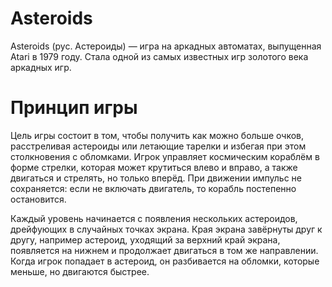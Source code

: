 # Asteroids
Asteroids (рус. Астероиды) — игра на аркадных автоматах, выпущенная Atari в 1979 году. Стала одной из самых известных игр золотого века аркадных игр.
# Принцип игры
Цель игры состоит в том, чтобы получить как можно больше очков, расстреливая астероиды или летающие тарелки и избегая при этом столкновения с обломками. Игрок управляет космическим кораблём в форме стрелки, которая может крутиться влево и вправо, а также двигаться и стрелять, но только вперёд. При движении импульс не сохраняется: если не включать двигатель, то корабль постепенно остановится.

Каждый уровень начинается с появления нескольких астероидов, дрейфующих в случайных точках экрана. Края экрана завёрнуты друг к другу, например астероид, уходящий за верхний край экрана, появляется на нижнем и продолжает двигаться в том же направлении. Когда игрок попадает в астероид, он разбивается на обломки, которые меньше, но двигаются быстрее.
